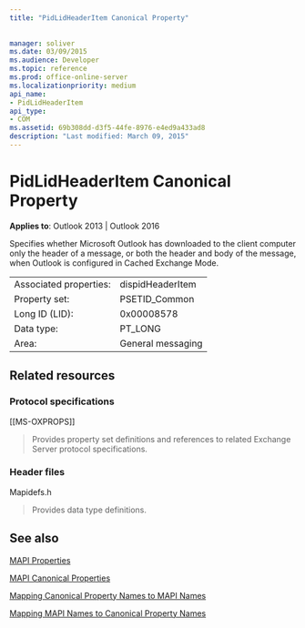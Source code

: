 ```yaml
---
title: "PidLidHeaderItem Canonical Property"
 
 
manager: soliver
ms.date: 03/09/2015
ms.audience: Developer
ms.topic: reference
ms.prod: office-online-server
ms.localizationpriority: medium
api_name:
- PidLidHeaderItem
api_type:
- COM
ms.assetid: 69b308dd-d3f5-44fe-8976-e4ed9a433ad8
description: "Last modified: March 09, 2015"
---
```


# PidLidHeaderItem Canonical Property

  
  
**Applies to**: Outlook 2013 | Outlook 2016 
  
Specifies whether Microsoft Outlook has downloaded to the client computer only the header of a message, or both the header and body of the message, when Outlook is configured in Cached Exchange Mode.
  
|||
|:-----|:-----|
|Associated properties:  <br/> |dispidHeaderItem  <br/> |
|Property set:  <br/> |PSETID_Common  <br/> |
|Long ID (LID):  <br/> |0x00008578  <br/> |
|Data type:  <br/> |PT_LONG  <br/> |
|Area:  <br/> |General messaging  <br/> |
   
## Related resources

### Protocol specifications

[[MS-OXPROPS]] 
  
> Provides property set definitions and references to related Exchange Server protocol specifications.
    
### Header files

Mapidefs.h
  
> Provides data type definitions.
    
## See also



[MAPI Properties](mapi-properties.md)
  
[MAPI Canonical Properties](mapi-canonical-properties.md)
  
[Mapping Canonical Property Names to MAPI Names](mapping-canonical-property-names-to-mapi-names.md)
  
[Mapping MAPI Names to Canonical Property Names](mapping-mapi-names-to-canonical-property-names.md)

